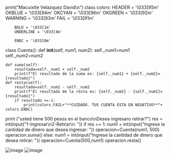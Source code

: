 print("Macuixtle Velazquez David\n")
class colors:
        HEADER = '\033[95m'
        OKBLUE = '\033[94m'
        OKCYAN = '\033[96m'
        OKGREEN = '\033[92m'
        WARNING = '\033[93m'
        FAIL = '\033[91m'
        
        BOLD = '\033[1m'
        UNDERLINE = '\033[4m'
        
        ENDC = '\033[0m'

class Cuenta(): 
    def __init__(self, num1, num2):
        self._num1=num1
        self._num2=num2

    def suma(self):
        resultado=self._num1 + self._num2
        print(f"El resultado de la suma es: {self._num1} + {self._num2}={resultado}")
    def resta(self):
        resultado=self._num1 - self._num2
        print(f"El resultado de la resta es: {self._num2} - {self._num1}={resultado}")
        if resultado <=-1:
            print(colors.FAIL+"**CUIDADO. TUS CUENTA ESTA EN NEGATIVO**"+ colors.ENDC)

print ("usted tiene 500 pesos en el banco\nDesea ingresaro retirar?")
res = int(input("1-Ingresar\n2-Retirar\n: "))
if res == 1:
    num1 = int(input("Ingrese la cantidad de dinero que desea ingresar: "))
    operacion=Cuenta(num1, 500) 
    operacion.suma()
else:
    num1 = int(input("Ingrese la cantidad de dinero que desea retirar: "))
    operacion=Cuenta(500,num1)
    operacion.resta()

![image](https://github.com/user-attachments/assets/85b047bd-ebec-423f-bca2-272a1894eebf)
![image](https://github.com/user-attachments/assets/70e95a7e-050d-47cd-90e5-a910c763e1a3)

